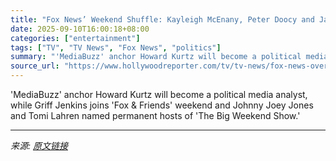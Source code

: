 ```yaml
---
title: "Fox News’ Weekend Shuffle: Kayleigh McEnany, Peter Doocy and Jacqui Heinrich In; ‘MediaBuzz’ Canceled"
date: 2025-09-10T16:00:18+08:00
categories: ["entertainment"]
tags: ["TV", "TV News", "Fox News", "politics"]
summary: "'MediaBuzz' anchor Howard Kurtz will become a political media analyst, while Griff Jenkins joins 'Fox &#38; Friends' weekend and Johnny Joey Jones and Tomi Lahren named permanent hosts of 'The Big Wee"
source_url: "https://www.hollywoodreporter.com/tv/tv-news/fox-news-overhauls-weekend-lineup-cancels-mediabuzz-1236367167/"
---
```


'MediaBuzz' anchor Howard Kurtz will become a political media analyst, while Griff Jenkins joins 'Fox &#38; Friends' weekend and Johnny Joey Jones and Tomi Lahren named permanent hosts of 'The Big Weekend Show.'

---

*来源: [原文链接](https://www.hollywoodreporter.com/tv/tv-news/fox-news-overhauls-weekend-lineup-cancels-mediabuzz-1236367167/)*
